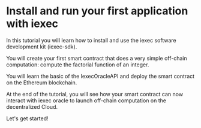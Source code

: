 
# Install and run your first application with iexec

In this tutorial you will learn how to install and use the iexec software development kit (iexec-sdk).

You will create your first smart contract that does a very simple off-chain computation: compute the factorial function of an integer.

You will learn the basic of the IexecOracleAPI and deploy the smart contract on the Ethereum blockchain.

At the end of the tutorial, you will see how your smart contract can now interact with iexec oracle to launch off-chain computation on the decentralized Cloud.

Let's get started!

